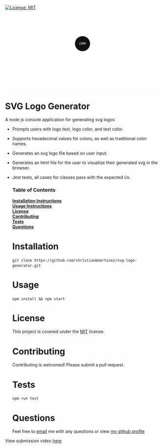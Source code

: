 [![License: MIT](https://img.shields.io/badge/License-MIT-blue.svg)](https://opensource.org/licenses/MIT)
![alt text](https://github.com/christianbmartinez/svg-logo-generator/blob/main/svglogogenerator.jpg)

# SVG Logo Generator

A node js console application for generating svg logos

- Prompts users with logo text, logo color, and text color.
- Supports hexadecimal values for colors, as well as traditional color names.
- Generates an svg logo file based on user input.
- Generates an html file for the user to visualize their generated svg in the browser.
- Jest tests, all cases for classes pass with the expected i/o.

  ### Table of Contents

  **[Installation Instructions](#installation)**<br>
  **[Usage Instructions](#usage)**<br>
  **[License](#license)**<br>
  **[Contributing](#contributing)**<br>
  **[Tests](#tests)**<br>
  **[Questions](#questions)**<br>

  # Installation

  `git clone https://github.com/christianbmartinez/svg-logo-generator.git`

  # Usage

  `npm install && npm start`

  # License

  This project is covered under the [MIT](https://opensource.org/licenses/MIT) license.

  # Contributing

  Contributing is welcomed! Please submit a pull request.

  # Tests

  `npm run test`

  # Questions

  Feel free to [email](mailto:hello@christianbmartinez.com?subject=[GitHub]%20Svg%20Generator) me with any questions or view [my github profile](https://github.com/christianbmartinez)

View submission video [here](https://drive.google.com/file/d/1Tg1iBDdUqCIz06HrNIAeVbb3j-26K3-V/view)
